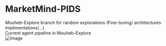 # MarketMind-PIDS
Mouheb-Explore branch for random explorations (Fine-tuning/ architectures implimentations/...) <br>
Current agent pipeline in Mouheb-Explore<br>
![image](https://github.com/user-attachments/assets/5f562079-b698-472d-a9ce-c125b38be032)
